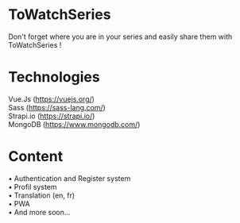 # ToWatchSeries
Don't forget where you are in your series and easily share them with ToWatchSeries !

# Technologies
Vue.Js (https://vuejs.org/)  
Sass (https://sass-lang.com/)  
Strapi.io (https://strapi.io/)  
MongoDB (https://www.mongodb.com/)  

# Content
• Authentication and Register system  
• Profil system  
• Translation (en, fr)  
• PWA  
• And more soon...
